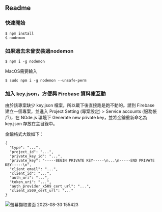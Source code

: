 ## Readme

### 快速開始
```
$ npm install
$ nodemon
```

### 如果過去未曾安裝過nodemon

```
$ npm i -g nodemon
```

MacOS需要輸入

```
$ sudo npm i -g nodemon --unsafe-perm
```

### 加入 key.json，方便與 Firebase 資料庫互動

由於該專案缺少 key.json 檔案，所以載下後直接跑是跑不動的。請到 Firebase 建立一個專案，並進入 Project Setting (專案設定) > Service accounts (服務帳戶)，在 NOde.js 環境下 Generate new private key，並將金鑰重新命名為 key.json 存放在主目錄中。

金鑰格式大致如下：
```
{
  "type": "...",
  "project_id": "...",
  "private_key_id": "...",
  "private_key": "-----BEGIN PRIVATE KEY-----\n...\n-----END PRIVATE KEY-----\n",
  "client_email": "...",
  "client_id": "...",
  "auth_uri": "...",
  "token_uri": "...",
  "auth_provider_x509_cert_url": "...",
  "client_x509_cert_url": "..."
}
```
![螢幕擷取畫面 2023-08-30 155423](https://github.com/JOE-CHOU88/Favorite-Songlist/assets/62171839/74b1e269-a217-40c1-b1fe-063fb136f001)
